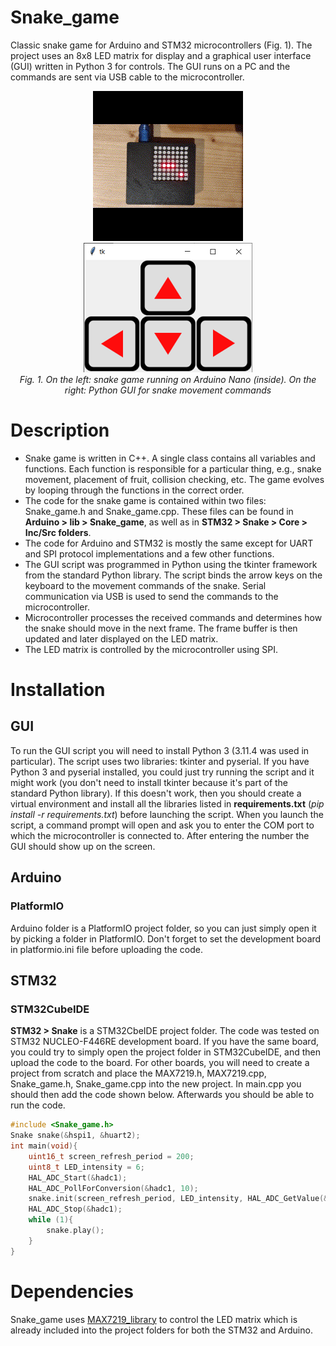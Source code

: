 # Snake_game
Classic snake game for Arduino and STM32 microcontrollers (Fig. 1). The project uses an 8x8 LED matrix for display and a graphical user interface (GUI) written in Python 3 for controls. The GUI runs on a PC and the commands are sent via USB cable to the microcontroller.

<div align="center">
  <img src="https://github.com/dariusur/Snake_game/blob/main/Snake_game.gif">
  <img src="https://github.com/dariusur/Snake_game/blob/main/Snake_game_GUI.png">
</div>
<div align="center">
  <i>Fig. 1. On the left: snake game running on Arduino Nano (inside). On the right: Python GUI for snake movement commands</i>
</div>

# Description
- Snake game is written in C++. A single class contains all variables and functions. Each function is responsible for a particular thing, e.g., snake movement, placement of fruit, collision checking, etc. The game evolves by looping through the functions in the correct order.
- The code for the snake game is contained within two files: Snake_game.h and Snake_game.cpp. These files can be found in **Arduino > lib > Snake_game**, as well as in **STM32 > Snake > Core > Inc/Src folders**.
- The code for Arduino and STM32 is mostly the same except for UART and SPI protocol implementations and a few other functions.
- The GUI script was programmed in Python using the tkinter framework from the standard Python library. The script binds the arrow keys on the keyboard to the movement commands of the snake. Serial communication via USB is used to send the commands to the microcontroller.
- Microcontroller processes the received commands and determines how the snake should move in the next frame. The frame buffer is then updated and later displayed on the LED matrix.
- The LED matrix is controlled by the microcontroller using SPI.

# Installation
## GUI
To run the GUI script you will need to install Python 3 (3.11.4 was used in particular). The script uses two libraries: tkinter and pyserial. If you have Python 3 and pyserial installed, you could just try running the script and it might work (you don't need to install tkinter because it's part of the standard Python library). If this doesn't work, then you should create a virtual environment and install all the libraries listed in **requirements.txt** (*pip install -r requirements.txt*) before launching the script.
When you launch the script, a command prompt will open and ask you to enter the COM port to which the microcontroller is connected to. After entering the number the GUI should show up on the screen.

## Arduino
### PlatformIO
Arduino folder is a PlatformIO project folder, so you can just simply open it by picking a folder in PlatformIO. Don't forget to set the development board in platformio.ini file before uploading the code.

## STM32
### STM32CubeIDE
**STM32 > Snake** is a STM32CbeIDE project folder. The code was tested on STM32 NUCLEO-F446RE development board. If you have the same board, you could try to simply open the project folder in STM32CubeIDE, and then upload the code to the board. For other boards, you will need to create a project from scratch and place the MAX7219.h, MAX7219.cpp, Snake_game.h, Snake_game.cpp into the new project. In main.cpp you should then add the code shown below. Afterwards you should be able to run the code.
```cpp
#include <Snake_game.h>
Snake snake(&hspi1, &huart2);
int main(void){
	uint16_t screen_refresh_period = 200;
	uint8_t LED_intensity = 6;
	HAL_ADC_Start(&hadc1);
	HAL_ADC_PollForConversion(&hadc1, 10);
	snake.init(screen_refresh_period, LED_intensity, HAL_ADC_GetValue(&hadc1));
	HAL_ADC_Stop(&hadc1);
  	while (1){
		snake.play();
  	}
}
```

# Dependencies
Snake_game uses [MAX7219_library](https://github.com/dariusur/MAX7219_library) to control the LED matrix which is already included into the project folders for both the STM32 and Arduino.

